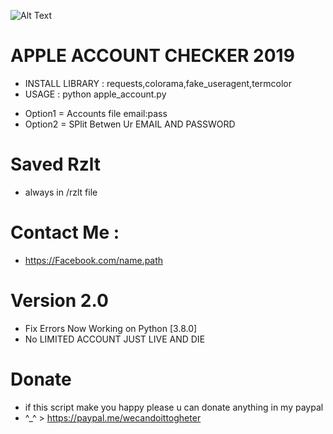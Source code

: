 ![Alt Text](https://i.imgur.com/CtxDa8C.png)

# APPLE ACCOUNT CHECKER 2019
* INSTALL LIBRARY : requests,colorama,fake_useragent,termcolor
* USAGE : python apple_account.py
- Option1 = Accounts file email:pass
- Option2 = SPlit Betwen Ur EMAIL AND PASSWORD
# Saved Rzlt
- always in /rzlt file 
# Contact Me :
- https://Facebook.com/name.path
# Version 2.0
* Fix Errors Now Working on Python [3.8.0]
* No LIMITED ACCOUNT JUST LIVE AND DIE
# Donate
* if this script make you happy please u can donate anything in my paypal 
* ^_^ > https://paypal.me/wecandoittogheter
